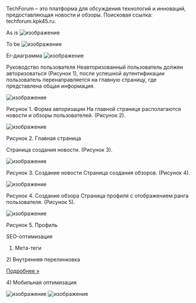 TechForum – это платформа для обсуждения технологий и инноваций, предоставляющая новости и обзоры. Поисковая ссылка: techforum.kpk45.ru. 

As is
![изображение](https://github.com/user-attachments/assets/3c464371-c517-472c-9608-454674217b5f)

To be
![изображение](https://github.com/user-attachments/assets/8835f979-17c1-4f04-9acb-87f3eb696b21)

Er-диаграмма 
![изображение](https://github.com/user-attachments/assets/8dd2d972-ab07-43be-9f7f-610a1c77a849)

Руководство пользователя
Неавторизованный пользователь должен авторизоваться (Рисунок 1), после успешной аутентификации пользователь перенаправляется на главную страницу, где представлена общая информация.

![изображение](https://github.com/user-attachments/assets/59f84026-8952-4c92-98d7-a64584fcb954)

Рисунок 1. Форма авторизации
На главной странице располагаются новости и обзоры пользователей. (Рисунок 2).

![изображение](https://github.com/user-attachments/assets/f8e927c4-c8e5-439e-978b-4bbb56531297)

Рисунок 2. Главная страница

Страница создания новости. (Рисунок 3).

![изображение](https://github.com/user-attachments/assets/efe37ab4-07c0-471d-9193-9c6b0f4acd55)

Рисунок 3. Создание новости
Страница создания обзоров. (Рисунок 4).

![изображение](https://github.com/user-attachments/assets/c5ae7c69-1613-4b69-b368-0e705d53c6c3)

Рисунок 4. Создание обзора
Страница профиля с отображением ранга пользователя. (Рисунок 5).

![изображение](https://github.com/user-attachments/assets/ca4b20a4-a0ea-4165-81b9-e15ddffed448)

Рисунок 5. Профиль 

SEO-оптимизация
1) Мета-теги
<meta name="keywords" content="технологический форум, IT-новости, обзоры гаджетов, обсуждение технологий, инновации, программирование, искусственный интеллект, TechForum">
<meta name="description" content="TechForum - площадка для обсуждения технологий и инноваций. Новости, обзоры гаджетов и экспертные дискуссии в IT-сфере.">
2) Внутренняя перелинковка
<p><a class="btn btn-default" href="<?= Url::to(['/site/about']) ?>">Подробнее &raquo;</a></p>
4) Мобильная оптимизация

![изображение](https://github.com/user-attachments/assets/3af4de29-5e3b-40f7-82ed-d790f2fdc61f)
![изображение](https://github.com/user-attachments/assets/1628a24f-1170-4897-8b62-b7c6d506cc84)







